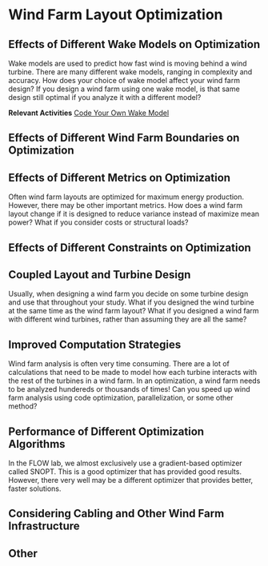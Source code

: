 # Wind Farm Layout Optimization

## Effects of Different Wake Models on Optimization

Wake models are used to predict how fast wind is moving behind a wind turbine. There are many different wake models, ranging in complexity and accuracy. How does your choice of wake model affect your wind farm design? If you design a wind farm using one wake model, is that same design still optimal if you analyze it with a different model?

**Relevant Activities**
[Code Your Own Wake Model](../../1-activities)
## Effects of Different Wind Farm Boundaries on Optimization

## Effects of Different Metrics on Optimization

Often wind farm layouts are optimized for maximum energy production. However, there may be other important metrics. How does a wind farm layout change if it is designed to reduce variance instead of maximize mean power? What if you consider costs or structural loads?

## Effects of Different Constraints on Optimization

## Coupled Layout and Turbine Design

Usually, when designing a wind farm you decide on some turbine design and use that throughout your study. What if you designed the wind turbine at the same time as the wind farm layout? What if you designed a wind farm with different wind turbines, rather than assuming they are all the same? 

## Improved Computation Strategies

Wind farm analysis is often very time consuming. There are a lot of calculations that need to be made to model how each turbine interacts with the rest of the turbines in a wind farm. In an optimization, a wind farm needs to be analyzed hundereds or thousands of times! Can you speed up wind farm analysis using code optimization, parallelization, or some other method?

## Performance of Different Optimization Algorithms

In the FLOW lab, we almost exclusively use a gradient-based optimizer called SNOPT. This is a good optimizer that has provided good results. However, there very well may be a different optimizer that provides better, faster solutions. 

## Considering Cabling and Other Wind Farm Infrastructure

## Other


